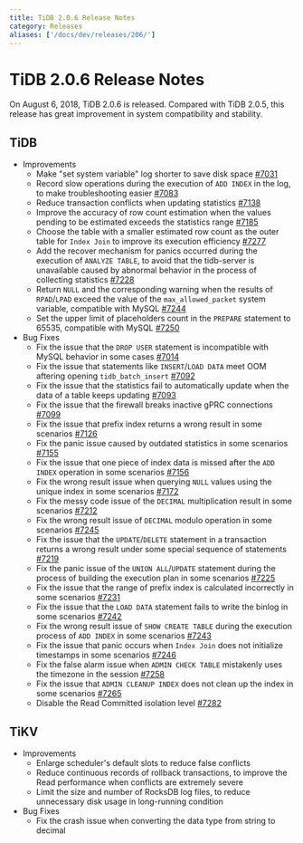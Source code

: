 ```yaml
---
title: TiDB 2.0.6 Release Notes
category: Releases
aliases: ['/docs/dev/releases/206/']
---
```


# TiDB 2.0.6 Release Notes

On August 6, 2018, TiDB 2.0.6 is released. Compared with TiDB 2.0.5, this release has great improvement in system compatibility and stability.

## TiDB

- Improvements
    - Make "set system variable" log shorter to save disk space [#7031](https://github.com/pingcap/tidb/pull/7031)
    - Record slow operations during the execution of `ADD INDEX` in the log, to make troubleshooting easier [#7083](https://github.com/pingcap/tidb/pull/7083)
    - Reduce transaction conflicts when updating statistics [#7138](https://github.com/pingcap/tidb/pull/7138)
    - Improve the accuracy of row count estimation when the values pending to be estimated exceeds the statistics range [#7185](https://github.com/pingcap/tidb/pull/7185)
    - Choose the table with a smaller estimated row count as the outer table for `Index Join` to improve its execution efficiency [#7277](https://github.com/pingcap/tidb/pull/7277)
    - Add the recover mechanism for panics occurred during the execution of `ANALYZE TABLE`, to avoid that the tidb-server is unavailable caused by abnormal behavior in the process of collecting statistics [#7228](https://github.com/pingcap/tidb/pull/7228)
    - Return `NULL` and the corresponding warning when the results of `RPAD`/`LPAD` exceed the value of the `max_allowed_packet` system variable, compatible with MySQL [#7244](https://github.com/pingcap/tidb/pull/7244)
    - Set the upper limit of placeholders count in the `PREPARE` statement to 65535, compatible with MySQL [#7250](https://github.com/pingcap/tidb/pull/7250)
- Bug Fixes
    - Fix the issue that the `DROP USER` statement is incompatible with MySQL behavior in some cases [#7014](https://github.com/pingcap/tidb/pull/7014)
    - Fix the issue that statements like `INSERT`/`LOAD DATA` meet OOM aftering opening `tidb_batch_insert` [#7092](https://github.com/pingcap/tidb/pull/7092)
    - Fix the issue that the statistics fail to automatically update when the data of a table keeps updating [#7093](https://github.com/pingcap/tidb/pull/7093)
    - Fix the issue that the firewall breaks inactive gPRC connections [#7099](https://github.com/pingcap/tidb/pull/7099)
    - Fix the issue that prefix index returns a wrong result in some scenarios [#7126](https://github.com/pingcap/tidb/pull/7126)
    - Fix the panic issue caused by outdated statistics in some scenarios [#7155](https://github.com/pingcap/tidb/pull/7155)
    - Fix the issue that one piece of index data is missed after the `ADD INDEX` operation in some scenarios [#7156](https://github.com/pingcap/tidb/pull/7156)
    - Fix the wrong result issue when querying `NULL` values using the unique index in some scenarios [#7172](https://github.com/pingcap/tidb/pull/7172)
    - Fix the messy code issue of the `DECIMAL` multiplication result in some scenarios [#7212](https://github.com/pingcap/tidb/pull/7212)
    - Fix the wrong result issue of `DECIMAL` modulo operation in some scenarios [#7245](https://github.com/pingcap/tidb/pull/7245)
    - Fix the issue that the `UPDATE`/`DELETE` statement in a transaction returns a wrong result under some special sequence of statements [#7219](https://github.com/pingcap/tidb/pull/7219)
    - Fix the panic issue of the `UNION ALL`/`UPDATE` statement during the process of building the execution plan in some scenarios [#7225](https://github.com/pingcap/tidb/pull/7225)
    - Fix the issue that the range of prefix index is calculated incorrectly in some scenarios [#7231](https://github.com/pingcap/tidb/pull/7231)
    - Fix the issue that the `LOAD DATA` statement fails to write the binlog in some scenarios [#7242](https://github.com/pingcap/tidb/pull/7242)
    - Fix the wrong result issue of `SHOW CREATE TABLE` during the execution process of `ADD INDEX` in some scenarios [#7243](https://github.com/pingcap/tidb/pull/7243)
    - Fix the issue that panic occurs when `Index Join` does not initialize timestamps in some scenarios [#7246](https://github.com/pingcap/tidb/pull/7246)
    - Fix the false alarm issue when `ADMIN CHECK TABLE` mistakenly uses the timezone in the session [#7258](https://github.com/pingcap/tidb/pull/7258)
    - Fix the issue that `ADMIN CLEANUP INDEX` does not clean up the index in some scenarios [#7265](https://github.com/pingcap/tidb/pull/7265)
    - Disable the Read Committed isolation level [#7282](https://github.com/pingcap/tidb/pull/7282)

## TiKV

- Improvements
    - Enlarge scheduler's default slots to reduce false conflicts
    - Reduce continuous records of rollback transactions, to improve the Read performance when conflicts are extremely severe
    - Limit the size and number of RocksDB log files, to reduce unnecessary disk usage in long-running condition
- Bug Fixes
    - Fix the crash issue when converting the data type from string to decimal
